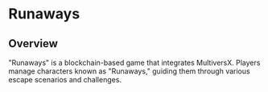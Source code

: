 # Runaways

## Overview
"Runaways" is a blockchain-based game that integrates  MultiversX. Players manage characters known as "Runaways," guiding them through various escape scenarios and challenges.

